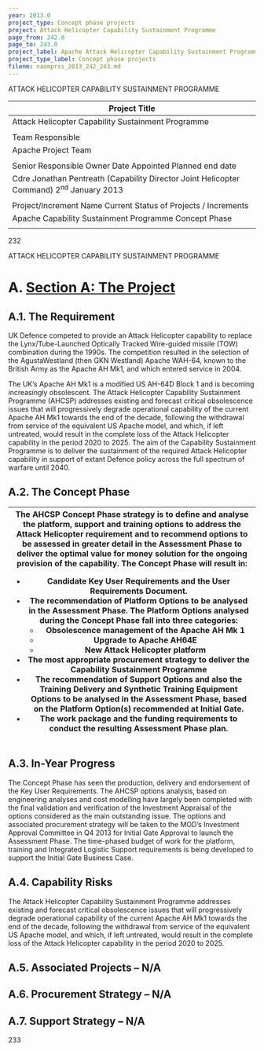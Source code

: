 ```yaml
---
year: 2013.0
project_type: Concept phase projects
project: Attack Helicopter Capability Sustainment Programme
page_from: 242.0
page_to: 243.0
project_label: Apache Attack Helicopter Capability Sustainment Programme
project_type_label: Concept phase projects
filenm: naomprss_2013_242_243.md
---
```

ATTACK HELICOPTER CAPABILITY SUSTAINMENT PROGRAMME

<table>
<colgroup>
<col style="width: 100%" />
</colgroup>
<thead>
<tr>
<th>Project Title</th>
</tr>
</thead>
<tbody>
<tr>
<td>Attack Helicopter Capability Sustainment Programme</td>
</tr>
<tr>
<td></td>
</tr>
<tr>
<td>Team Responsible</td>
</tr>
<tr>
<td>Apache Project Team</td>
</tr>
<tr>
<td></td>
</tr>
<tr>
<td>Senior Responsible Owner Date Appointed Planned end date</td>
</tr>
<tr>
<td>Cdre Jonathan Pentreath (Capability Director Joint Helicopter Command) 2<sup>nd</sup> January 2013</td>
</tr>
<tr>
<td></td>
</tr>
<tr>
<td>Project/Increment Name Current Status of Projects /
Increments</td>
</tr>
<tr>
<td>Apache Capability Sustainment Programme Concept Phase</td>
</tr>
<tr>
<td></td>
</tr>
</tbody>
</table>

232

ATTACK HELICOPTER CAPABILITY SUSTAINMENT PROGRAMME

# A. <u>Section A: The Project</u>

## A.1. The Requirement

UK Defence competed to provide an Attack Helicopter capability to replace the Lynx/Tube-Launched Optically Tracked Wire-guided missile (TOW) combination during the 1990s. The competition resulted in the selection of the AgustaWestland (then GKN Westland) Apache WAH-64, known to the British Army as the Apache AH Mk1, and which entered service in 2004.

The UK’s Apache AH Mk1 is a modified US AH-64D Block 1 and is becoming increasingly obsolescent. The Attack Helicopter Capability Sustainment Programme (AHCSP) addresses existing and forecast critical obsolescence issues that will progressively degrade operational capability of the current Apache AH Mk1 towards the end of the decade, following the withdrawal from service of the equivalent US Apache model, and which, if left untreated, would result in the complete loss of the Attack Helicopter capability in the period 2020 to 2025. The aim of the Capability Sustainment Programme is to deliver the sustainment of the required Attack Helicopter capability in support of extant Defence policy across the full spectrum of warfare until 2040.

## A.2. The Concept Phase

<table>
<colgroup>
<col style="width: 100%" />
</colgroup>
<thead>
<tr>
<th>The AHCSP Concept Phase strategy is to define and analyse the platform, support and training options to address the Attack Helicopter requirement and to recommend options to be assessed in greater detail in the Assessment Phase to deliver the optimal value for money solution for the ongoing provision of the capability. The Concept Phase will result in:
<ul>
<li>Candidate Key User Requirements and the User Requirements Document.</li>
<li>The recommendation of Platform Options to be analysed in the Assessment Phase. The Platform Options analysed during the Concept Phase fall into three categories:
<ul>
<li>Obsolescence management of the Apache AH Mk 1</li>
<li>Upgrade to Apache AH64E</li>
<li>New Attack Helicopter platform</li>
</ul></li>
<li>The most appropriate procurement strategy to deliver the Capability Sustainment Programme</li>
<li>The recommendation of Support Options and also the Training Delivery and Synthetic Training Equipment Options to be analysed in the Assessment Phase, based on the Platform Option(s) recommended at Initial Gate.</li>
<li>The work package and the funding requirements to conduct the resulting Assessment Phase plan.</li>
</ul></th>
</tr>
</thead>
<tbody>
</tbody>
</table>

## A.3. In-Year Progress

The Concept Phase has seen the production, delivery and endorsement of the Key User Requirements. The AHCSP options analysis, based on engineering analyses and cost modelling have largely been completed with the final validation and verification of the Investment Appraisal of the options considered as the main outstanding issue. The options and associated procurement strategy will be taken to the MOD’s Investment Approval Committee in Q4 2013 for Initial Gate Approval to launch the Assessment Phase. The time-phased budget of work for the platform, training and Integrated Logistic Support requirements is being developed to support the Initial Gate Business Case.

## A.4. Capability Risks

The Attack Helicopter Capability Sustainment Programme addresses existing and forecast critical obsolescence issues that will progressively degrade operational capability of the current Apache AH Mk1 towards the end of the decade, following the withdrawal from service of the equivalent US Apache model, and which, if left untreated, would result in the complete loss of the Attack Helicopter capability in the period 2020 to 2025.

## A.5. Associated Projects – N/A

## A.6. Procurement Strategy – N/A

## A.7. Support Strategy – N/A

233
